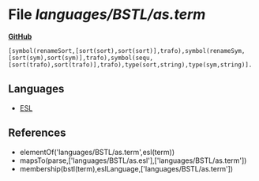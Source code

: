 # File _languages/BSTL/as.term_
**[GitHub](https://github.com/softlang/yas/blob/master/languages/BSTL/as.term)**
```
[symbol(renameSort,[sort(sort),sort(sort)],trafo),symbol(renameSym,[sort(sym),sort(sym)],trafo),symbol(sequ,[sort(trafo),sort(trafo)],trafo),type(sort,string),type(sym,string)].
```

## Languages
* [ESL](../languages/ESL.md)

## References
* elementOf('languages/BSTL/as.term',esl(term))
* mapsTo(parse,['languages/BSTL/as.esl'],['languages/BSTL/as.term'])
* membership(bstl(term),eslLanguage,['languages/BSTL/as.term'])
